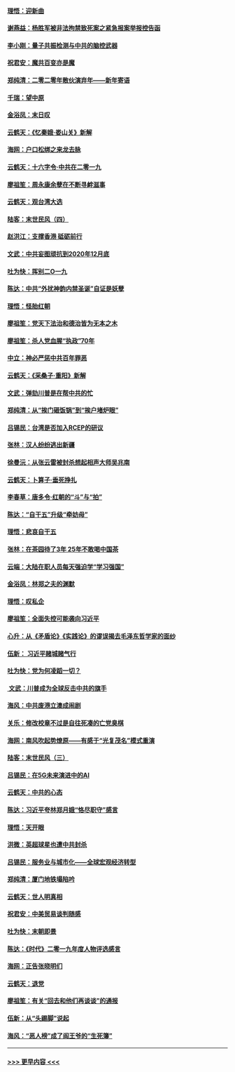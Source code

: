 #### [理悟：迎新曲](../pages/nsc993/n11761152.md?t=01021033) 
#### [谢燕益：杨胜军被非法拘禁致死案之紧急报案举报控告函](../pages/nsc993/n11756134.md?t=01021033) 
#### [李小刚：量子共振检测与中共的脑控武器](../pages/nsc993/n11754518.md?t=01021033) 
#### [祝君安：魔共百变亦是魔](../pages/nsc993/n11754469.md?t=01021033) 
#### [郑纯清：二零二零年散伙演弃年——新年寄语](../pages/nsc993/n11754195.md?t=01021033) 
#### [千瑞：望中原](../pages/nsc993/n11754159.md?t=01021033) 
#### [金浴凤：末日叹](../pages/nsc993/n11752359.md?t=01021033) 
#### [云鹤天：《忆秦娥‧娄山关》新解](../pages/nsc993/n11752348.md?t=01021033) 
#### [海网：户口松绑之来龙去脉](../pages/nsc993/n11752328.md?t=01021033) 
#### [云鹤天：十六字令‧中共在二零一九](../pages/nsc993/n11752305.md?t=01021033) 
#### [廖祖笙：周永康余孽在不断寻衅滋事](../pages/nsc993/n11751013.md?t=01021033) 
#### [云鹤天：观台湾大选](../pages/nsc993/n11751007.md?t=01021033) 
#### [陆客：末世民风（四）](../pages/nsc993/n11749203.md?t=01021033) 
#### [赵洪江：支撑香港 砥砺前行](../pages/nsc993/n11748482.md?t=01021033) 
#### [文武：中共妄图顽抗到2020年12月底](../pages/nsc993/n11748446.md?t=01021033) 
#### [吐为快：挥别二O一九](../pages/nsc993/n11748411.md?t=01021033) 
#### [陈达：中共“外扰神韵内禁圣诞”自证是妖孽](../pages/nsc993/n11748226.md?t=01021033) 
#### [理悟：怪胎红朝](../pages/nsc993/n11748206.md?t=01021033) 
#### [廖祖笙：党天下法治和德治皆为无本之木](../pages/nsc993/n11748135.md?t=01021033) 
#### [廖祖笙：杀人党血腥“执政”70年](../pages/nsc993/n11745144.md?t=01021033) 
#### [中立：神必严惩中共百年罪恶](../pages/nsc993/n11744970.md?t=01021033) 
#### [云鹤天：《采桑子‧重阳》新解](../pages/nsc993/n11744948.md?t=01021033) 
#### [文武：弹劾川普是在帮中共的忙](../pages/nsc993/n11744758.md?t=01021033) 
#### [郑纯清：从“挨门砸饭锅”到“挨户堵炉眼”](../pages/nsc993/n11744745.md?t=01021033) 
#### [吕锡民：台湾是否加入RCEP的研议](../pages/nsc993/n11744701.md?t=01021033) 
#### [张林：汉人纷纷逃出新疆](../pages/nsc993/n11743530.md?t=01021033) 
#### [徐曼沅：从张云雷被封杀想起相声大师吴兆南](../pages/nsc993/n11741816.md?t=01021033) 
#### [云鹤天：卜算子‧垂死挣扎](../pages/nsc993/n11739956.md?t=01021033) 
#### [李春草：唐多令‧红朝的“斗”与“拍”](../pages/nsc993/n11739830.md?t=01021033) 
#### [陈达：“自干五”升级“牵妨母”](../pages/nsc993/n11739724.md?t=01021033) 
#### [理悟：悲哀自干五](../pages/nsc993/n11739547.md?t=01021033) 
#### [张林：在茶园待了3年 25年不敢喝中国茶](../pages/nsc993/n11739240.md?t=01021033) 
#### [云端：大陆在职人员每天强迫学“学习强国”](../pages/nsc993/n11738735.md?t=01021033) 
#### [金浴凤：林郑之夫的渊默](../pages/nsc993/n11737735.md?t=01021033) 
#### [理悟：叹私企](../pages/nsc993/n11737715.md?t=01021033) 
#### [廖祖笙：全面失控可能袭向习近平](../pages/nsc993/n11737704.md?t=01021033) 
#### [心升：从《矛盾论》《实践论》的谬误揭去毛泽东哲学家的面纱](../pages/nsc993/n11736962.md?t=01021033) 
#### [伍新： 习近平赌城赌气行](../pages/nsc993/n11736929.md?t=01021033) 
#### [吐为快：党为何凌蹈一切？](../pages/nsc993/n11736915.md?t=01021033) 
#### [ 文武：川普成为全球反击中共的旗手](../pages/nsc993/n11736882.md?t=01021033) 
#### [海风：中共废港立澳成闹剧](../pages/nsc993/n11735857.md?t=01021033) 
#### [关乐：修改校章不过是自往死凑的亡党臭棋](../pages/nsc993/n11735097.md?t=01021033) 
#### [海网：南风吹起势燎原——有感于“光复茂名”模式重演](../pages/nsc993/n11732308.md?t=01021033) 
#### [陆客：末世民风（三）](../pages/nsc993/n11732211.md?t=01021033) 
#### [吕锡民：在5G未来演进中的AI](../pages/nsc993/n11730010.md?t=01021033) 
#### [云鹤天：中共的心态](../pages/nsc993/n11729906.md?t=01021033) 
#### [陈达：习近平夸林郑月娥“恪尽职守”感言](../pages/nsc993/n11729881.md?t=01021033) 
#### [理悟：天开眼](../pages/nsc993/n11729699.md?t=01021033) 
#### [洪微：英超球星也遭中共封杀](../pages/nsc993/n11727243.md?t=01021033) 
#### [吕锡民：服务业与城市化——全球宏观经济转型](../pages/nsc993/n11725845.md?t=01021033) 
#### [郑纯清：厦门地铁塌陷吟](../pages/nsc993/n11725813.md?t=01021033) 
#### [云鹤天：世人明真相](../pages/nsc993/n11725621.md?t=01021033) 
#### [祝君安：中美贸易谈判随感](../pages/nsc993/n11725609.md?t=01021033) 
#### [吐为快：末朝即景](../pages/nsc993/n11723365.md?t=01021033) 
#### [陈达：《时代》二零一九年度人物评选感言](../pages/nsc993/n11723337.md?t=01021033) 
#### [海网：正告张晓明们](../pages/nsc993/n11723228.md?t=01021033) 
#### [云鹤天：退党](../pages/nsc993/n11723056.md?t=01021033) 
#### [廖祖笙：有关“回去和他们再谈谈”的通报](../pages/nsc993/n11722442.md?t=01021033) 
#### [伍新：从“头踢脚”说起](../pages/nsc993/n11722429.md?t=01021033) 
#### [海风：“恶人榜”成了阎王爷的“生死簿”](../pages/nsc993/n11722272.md?t=01021033) 

----
#### [ >>> 更早内容 <<< ](../indexes/nsc993-earlier.md)
